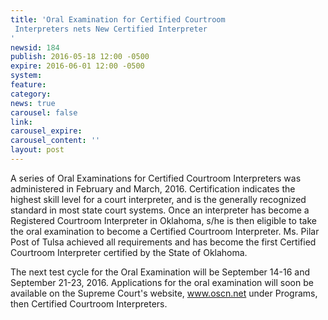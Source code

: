 ```yaml
---
title: 'Oral Examination for Certified Courtroom
 Interpreters nets New Certified Interpreter
'
newsid: 184
publish: 2016-05-18 12:00 -0500
expire: 2016-06-01 12:00 -0500
system: 
feature: 
category: 
news: true
carousel: false
link: 
carousel_expire: 
carousel_content: ''
layout: post
---
```

<p>A series of Oral Examinations for Certified Courtroom Interpreters was administered in February and March, 2016.   Certification indicates the highest skill level for a court interpreter, and is the generally recognized standard in most state court systems.  Once an interpreter has become a Registered Courtroom Interpreter in Oklahoma,  s/he is then eligible to take the oral examination to become a Certified Courtroom Interpreter. Ms. Pilar Post of Tulsa achieved all requirements and has become the first Certified Courtroom Interpreter certified by the State of Oklahoma.</p>
<p>The next test cycle for the Oral Examination will be September 14-16 and September 21-23, 2016. Applications for the oral examination will soon be available on the Supreme Court's website, <a href="http://www.oscn.net" target="_blank">www.oscn.net</a> under Programs, then Certified Courtroom Interpreters.</p>
